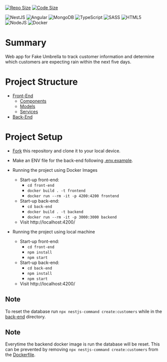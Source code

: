 [![Repo Size](https://img.shields.io/github/repo-size/araff-16/Fake-Umbrella?style=for-the-badge)]()
[![Code Size](https://img.shields.io/github/languages/code-size/araff-16/Fake-Umbrella?style=for-the-badge)]()

![NestJS](https://img.shields.io/badge/nestjs-%23E0234E.svg?style=for-the-badge&logo=nestjs&logoColor=white)
![Angular](https://img.shields.io/badge/angular-%23DD0031.svg?style=for-the-badge&logo=angular&logoColor=white)
![MongoDB](https://img.shields.io/badge/MongoDB-%234ea94b.svg?style=for-the-badge&logo=mongodb&logoColor=white)
![TypeScript](https://img.shields.io/badge/typescript-%23007ACC.svg?style=for-the-badge&logo=typescript&logoColor=white)
![SASS](https://img.shields.io/badge/SASS-hotpink.svg?style=for-the-badge&logo=SASS&logoColor=white)
![HTML5](https://img.shields.io/badge/html5-%23E34F26.svg?style=for-the-badge&logo=html5&logoColor=white)
![NodeJS](https://img.shields.io/badge/node.js-6DA55F?style=for-the-badge&logo=node.js&logoColor=white)
![Docker](https://img.shields.io/badge/docker-%230db7ed.svg?style=for-the-badge&logo=docker&logoColor=white)

# Summary

Web app for Fake Umbrella to track customer information and determine which customers are expecting rain within the next five days.

# Project Structure

- [Front-End](/front-end)
  - [Components](/front-end/src/app/Components)
  - [Models](/front-end/src/app/Models)
  - [Services](/front-end/src/app/Services)
- [Back-End](/back-end)

# Project Setup

- [Fork](https://github.com/araff-16/Fake-Umbrella/fork) this repository and clone it to your local device.
- Make an ENV file for the back-end following [.env.example](/back-end/.env.example).

- Running the project using Docker Images
  - Start-up front-end:
    - `cd front-end`
    - `docker build . -t frontend`
    - `docker run --rm -it -p 4200:4200 frontend`
  - Start-up back-end:
    - `cd back-end`
    - `docker build . -t backend`
    - `docker run --rm -it -p 3000:3000 backend`
  - Visit http://localhost:4200/
- Running the project using local machine
  - Start-up front-end:
    - `cd front-end`
    - `npm install`
    - `npm start`
  - Start-up back-end:
    - `cd back-end`
    - `npm install`
    - `npm start`
  - Visit http://localhost:4200/

## Note

To reset the database run `npx nestjs-command create:customers` while in the [back-end](/back-end) directory.

## Note

Everytime the backend docker image is run the database will be reset. This can be prevented by removing `npx nestjs-command create:customers` from the [Dockerfile](/back-end/Dockerfile).
